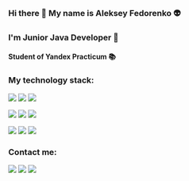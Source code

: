 ### Hi there 👋 My name is Aleksey Fedorenko 👽
### I'm Junior Java Developer 🌱
#### Student of Yandex Practicum 📚

### My technology stack:
<img src="https://img.shields.io/badge/JAVA-C0C0C0?style=for-the-badge&logo=Java&logoColor=F4A460"/> <img src="https://img.shields.io/badge/JUNIT-C0C0C0?style=for-the-badge&logo=JUnit5&logoColor=25A162"/> <img src="https://img.shields.io/badge/SQL-C0C0C0?style=for-the-badge&logo=PostgreSQL&logoColor=4169E1"/>

<img src="https://img.shields.io/badge/SPRING-9370DB?style=for-the-badge&logo=Spring&logoColor=6DB33F"/> <img src="https://img.shields.io/badge/Spring Boot-9370DB?style=for-the-badge&logo=Spring Boot&logoColor=6DB33F"/> <img src="https://img.shields.io/badge/Spring Data-9370DB?style=for-the-badge&logo=1&logoColor=6DB33F"/>


<img src="https://img.shields.io/badge/GIT-00FF7F?style=for-the-badge&logo=Git&logoColor=F05032"/> <img src="https://img.shields.io/badge/Hibernate-00FF7F?style=for-the-badge&logo=Hibernate&logoColor=59666C"/> <img src="https://img.shields.io/badge/Apache Maven-00FF7F?style=for-the-badge&logo=Apache Maven&logoColor=C71A36"/>

### Contact me:
[<img src="https://img.shields.io/badge/VK-00BFFF?style=for-the-badge&logo=VK&logoColor=0077FF"/>](https://vk.com/selenar) [<img src="https://img.shields.io/badge/Telegram-00BFFF?style=for-the-badge&logo=Telegram&logoColor=0077FF"/>](https://t.me/alexexus) [<img src="https://img.shields.io/badge/Instagram-00BFFF?style=for-the-badge&logo=Instagram&logoColor=E4405F"/>](https://www.instagram.com/_alexexus_/)
